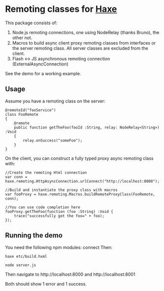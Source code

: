 [haxe]: http://http://haxe.org

# Remoting classes for [Haxe][haxe]

This package consists of:

1. Node.js remoting connections, one using NodeRelay<T> (thanks Bruno), the other not.
2. Macros to build async client proxy remoting classes from interfaces or the server remoting class.  All server classes are excluded from the client.
3. Flash <-> JS asynchronous remoting connection (ExternalAsyncConnection)

See the demo for a working example.

## Usage

Assume you have a remoting class on the server:

	@remoteId("fooService")
	class FooRemote
	{
		@remote
		public function getTheFoo(fooId :String, relay: NodeRelay<String>) :Void
		{
			relay.onSuccess("someFoo");
		}
	}
	
On the client, you can construct a fully typed proxy async remoting class with:

	//Create the remoting Html connection
	var conn = haxe.remoting.HttpAsyncConnection.urlConnect("http://localhost:8000");
	
	//Build and instantiate the proxy class with macros
	var fooProxy = haxe.remoting.Macros.buildRemoteProxyClass(FooRemote, conn);
	
	//You can use code completion here
	fooProxy.getTheFoo(function (foo :String) :Void {
		trace("successfully got the foo=" + foo);
	});

## Running the demo

You need the following npm modules: connect
Then:

	haxe etc/build.hxml
	
	node server.js
	
Then navigate to http://localhost:8000 and http://localhost:8001

Both should show 1 error and 1 success.
